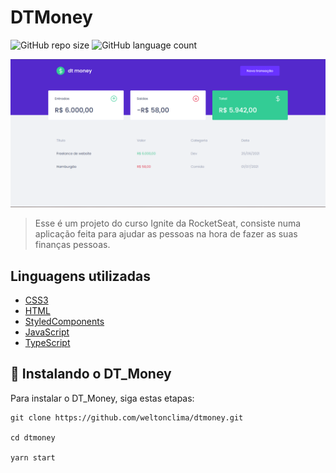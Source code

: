 # DTMoney

![GitHub repo size](https://img.shields.io/github/repo-size/weltonclima/dtmoney?style=for-the-badge)
![GitHub language count](https://img.shields.io/github/languages/count/weltonclima/dtmoney?style=for-the-badge)

<img src="/assets/dtmoney.png" alt="exemplo imagem">

> Esse é um projeto do curso Ignite da RocketSeat, consiste numa aplicação feita para ajudar as pessoas na hora de fazer as suas finanças pessoas. 


## Linguagens utilizadas

- [CSS3](https://developer.mozilla.org/pt-BR/docs/Web/CSS)
- [HTML](https://developer.mozilla.org/pt-BR/docs/Web/HTML)
- [StyledComponents](https://styled-components.com/)
- [JavaScript](https://developer.mozilla.org/pt-BR/docs/Web/JavaScript)
- [TypeScript](https://www.typescriptlang.org/)

## 🚀 Instalando o DT_Money

Para instalar o DT_Money, siga estas etapas:

```
git clone https://github.com/weltonclima/dtmoney.git

cd dtmoney

yarn start
```
